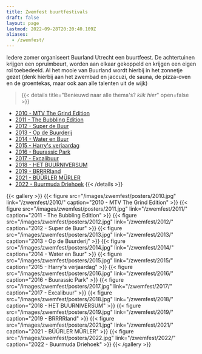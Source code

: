 ```yaml
---
title: Zwemfest buurtfestivals
draft: false
layout: page
lastmod: 2022-09-28T20:20:40.109Z
aliases:
  - /zwemfest/
---
```

Iedere zomer organiseert Buurland Utrecht een buurtfeest. De achtertuinen krijgen een opruimbeurt, worden aan elkaar gekoppeld en krijgen een eigen rol toebedeeld. Al het mooie van Buurland wordt hierbij in het zonnetje gezet (denk hierbij aan het zwembad en jaccuzi, de sauna, de pizza-oven en de groentekas, maar ook aan alle talenten uit de wijk) 

> {{< details title="Benieuwd naar alle thema's? *klik hier*" open=false >}}
- [2010 - MTV The Grind Edition](/zwemfest/2010/) 
- [2011 - The Bubbling Edition](/zwemfest/2011/)
- [2012 - Super de Buur](/zwemfest/2012/)
- [2013 - Op de Buurderij](/zwemfest/2013/)
- [2014 - Water en Buur](/zwemfest/2014/)
- [2015 - Harry's verjaardag](/zwemfest/2015/)
- [2016 - Buurassic Park](/zwemfest/2016/)
- [2017 - Excalibuur](/zwemfest/2017/)
- [2018 - HET BUURNIVERSUM](/zwemfest/2018/)
- [2019 - BRRRRIand](/zwemfest/2019/)
- [2021 - BÜÜRLER MÜRLER](/zwemfest/2021/)
- [2022 - Buurmuda Driehoek](/zwemfest/2022/)
{{< /details >}}

{{< gallery >}}
  {{< figure src="/images/zwemfest/posters/2010.jpg" link="/zwemfest/2010/" caption="2010 - MTV The Grind Edition" >}} 
  {{< figure src="/images/zwemfest/posters/2011.jpg" link="/zwemfest/2011/" caption="2011 - The Bubbling Edition" >}} 
  {{< figure src="/images/zwemfest/posters/2012.jpg" link="/zwemfest/2012/" caption="2012 - Super de Buur" >}} 
  {{< figure src="/images/zwemfest/posters/2013.jpg" link="/zwemfest/2013/" caption="2013 - Op de Buurderij" >}} 
  {{< figure src="/images/zwemfest/posters/2014.jpg" link="/zwemfest/2014/" caption="2014 - Water en Buur" >}} 
  {{< figure src="/images/zwemfest/posters/2015.jpg" link="/zwemfest/2015/" caption="2015 - Harry's verjaardag" >}} 
  {{< figure src="/images/zwemfest/posters/2016.jpg" link="/zwemfest/2016/" caption="2016 - Buurassic Park" >}} 
  {{< figure src="/images/zwemfest/posters/2017.jpg" link="/zwemfest/2017/" caption="2017 - Excalibuur" >}} 
  {{< figure src="/images/zwemfest/posters/2018.jpg" link="/zwemfest/2018/" caption="2018 - HET BUURNIVERSUM" >}} 
  {{< figure src="/images/zwemfest/posters/2019.jpg" link="/zwemfest/2019/" caption="2019 - BRRRRIand" >}} 
  {{< figure src="/images/zwemfest/posters/2021.jpg" link="/zwemfest/2021/" caption="2021 - BÜÜRLER MÜRLER" >}} 
  {{< figure src="/images/zwemfest/posters/2022.jpg" link="/zwemfest/2022/" caption="2022 - Buurmuda Driehoek" >}} 
{{< /gallery >}}



